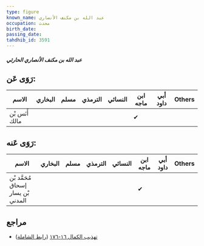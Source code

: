 ```yaml
---
type: figure
known_name: عبد الله بن مكنف الأنصاري
occupation: محدث
birth_date:
passing_date:
tahdhib_id: 3591
---
```

##### عبد الله بن مكنف الأنصاري الحارثي

## رَوَى عَن:
| الاسم          | البخاري | مسلم | الترمذي | النسائي | ابن ماجه | أبي داود | Others |
| -------------- | ------- | ---- | ------- | ------- | -------- | -------- | ------ |
| أَنَس بْن مالك |         |      |         |         | ✔        |          |        |
## رَوَى عَنه:
| الاسم                              | البخاري | مسلم | الترمذي | النسائي | ابن ماجه | أبي داود | Others |
| ---------------------------------- | ------- | ---- | ------- | ------- | -------- | -------- | ------ |
| مُحَمَّد بْن إسحاق بْن يسار المدني |         |      |         |         | ✔        |          |        |
## مراجع
- [تهذيب الكمال ١٦-١٧٦](obsidian://open?vault=Tahdhib-al-Kamal&file=Figures/٣٥٩١-عبد%20الله%20بن%20مكنف%20الأنصاري%20الحارثي) ([رابط الشاملة](https://shamela.ws/book/3722/8169))